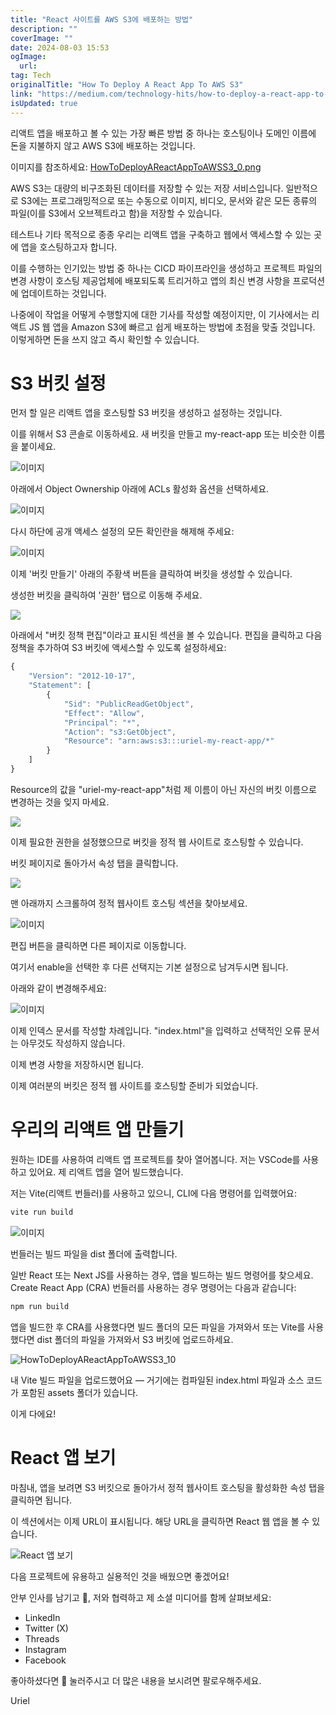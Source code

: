 ```yaml
---
title: "React 사이트를 AWS S3에 배포하는 방법"
description: ""
coverImage: ""
date: 2024-08-03 15:53
ogImage: 
  url: 
tag: Tech
originalTitle: "How To Deploy A React App To AWS S3"
link: "https://medium.com/technology-hits/how-to-deploy-a-react-app-to-aws-s3-2ea6bb59892f"
isUpdated: true
---
```






리액트 앱을 배포하고 볼 수 있는 가장 빠른 방법 중 하나는 호스팅이나 도메인 이름에 돈을 지불하지 않고 AWS S3에 배포하는 것입니다.

이미지를 참조하세요: [HowToDeployAReactAppToAWSS3_0.png](/assets/img/HowToDeployAReactAppToAWSS3_0.png)

AWS S3는 대량의 비구조화된 데이터를 저장할 수 있는 저장 서비스입니다. 일반적으로 S3에는 프로그래밍적으로 또는 수동으로 이미지, 비디오, 문서와 같은 모든 종류의 파일(이를 S3에서 오브젝트라고 함)을 저장할 수 있습니다.

테스트나 기타 목적으로 종종 우리는 리액트 앱을 구축하고 웹에서 액세스할 수 있는 곳에 앱을 호스팅하고자 합니다.

<div class="content-ad"></div>

이를 수행하는 인기있는 방법 중 하나는 CICD 파이프라인을 생성하고 프로젝트 파일의 변경 사항이 호스팅 제공업체에 배포되도록 트리거하고 앱의 최신 변경 사항을 프로덕션에 업데이트하는 것입니다.

나중에이 작업을 어떻게 수행할지에 대한 기사를 작성할 예정이지만, 이 기사에서는 리액트 JS 웹 앱을 Amazon S3에 빠르고 쉽게 배포하는 방법에 초점을 맞출 것입니다. 이렇게하면 돈을 쓰지 않고 즉시 확인할 수 있습니다.

# S3 버킷 설정

먼저 할 일은 리액트 앱을 호스팅할 S3 버킷을 생성하고 설정하는 것입니다.

<div class="content-ad"></div>

이를 위해서 S3 콘솔로 이동하세요. 새 버킷을 만들고 my-react-app 또는 비슷한 이름을 붙이세요.

![이미지](/assets/img/HowToDeployAReactAppToAWSS3_1.png)

아래에서 Object Ownership 아래에 ACLs 활성화 옵션을 선택하세요.

![이미지](/assets/img/HowToDeployAReactAppToAWSS3_2.png)

<div class="content-ad"></div>

다시 하단에 공개 액세스 설정의 모든 확인란을 해제해 주세요:

![이미지](/assets/img/HowToDeployAReactAppToAWSS3_3.png)

이제 '버킷 만들기' 아래의 주황색 버튼을 클릭하여 버킷을 생성할 수 있습니다.

생성한 버킷을 클릭하여 '권한' 탭으로 이동해 주세요.

<div class="content-ad"></div>

<img src="/assets/img/HowToDeployAReactAppToAWSS3_4.png" />

아래에서 "버킷 정책 편집"이라고 표시된 섹션을 볼 수 있습니다. 편집을 클릭하고 다음 정책을 추가하여 S3 버킷에 액세스할 수 있도록 설정하세요:

```js
{
    "Version": "2012-10-17",
    "Statement": [
        {
            "Sid": "PublicReadGetObject",
            "Effect": "Allow",
            "Principal": "*",
            "Action": "s3:GetObject",
            "Resource": "arn:aws:s3:::uriel-my-react-app/*"
        }
    ]
}
```

Resource의 값을 "uriel-my-react-app"처럼 제 이름이 아닌 자신의 버킷 이름으로 변경하는 것을 잊지 마세요.

<div class="content-ad"></div>

<img src="/assets/img/HowToDeployAReactAppToAWSS3_5.png" />

이제 필요한 권한을 설정했으므로 버킷을 정적 웹 사이트로 호스팅할 수 있습니다.

버킷 페이지로 돌아가서 속성 탭을 클릭합니다.

<img src="/assets/img/HowToDeployAReactAppToAWSS3_6.png" />

<div class="content-ad"></div>

맨 아래까지 스크롤하여 정적 웹사이트 호스팅 섹션을 찾아보세요.

![이미지](/assets/img/HowToDeployAReactAppToAWSS3_7.png)

편집 버튼을 클릭하면 다른 페이지로 이동합니다.

여기서 enable을 선택한 후 다른 선택지는 기본 설정으로 남겨두시면 됩니다.

<div class="content-ad"></div>

아래와 같이 변경해주세요:

![이미지](/assets/img/HowToDeployAReactAppToAWSS3_8.png)

이제 인덱스 문서를 작성할 차례입니다. "index.html"을 입력하고 선택적인 오류 문서는 아무것도 작성하지 않습니다.

이제 변경 사항을 저장하시면 됩니다.

이제 여러분의 버킷은 정적 웹 사이트를 호스팅할 준비가 되었습니다.

<div class="content-ad"></div>

# 우리의 리액트 앱 만들기

원하는 IDE를 사용하여 리액트 앱 프로젝트를 찾아 열어봅니다. 저는 VSCode를 사용하고 있어요. 제 리액트 앱을 열어 빌드했습니다.

저는 Vite(리액트 번들러)를 사용하고 있으니, CLI에 다음 명령어를 입력했어요:

```js
vite run build
```

<div class="content-ad"></div>

![이미지](/assets/img/HowToDeployAReactAppToAWSS3_9.png)

번들러는 빌드 파일을 dist 폴더에 출력합니다.

일반 React 또는 Next JS를 사용하는 경우, 앱을 빌드하는 빌드 명령어를 찾으세요. Create React App (CRA) 번들러를 사용하는 경우 명령어는 다음과 같습니다:

```js
npm run build
```

<div class="content-ad"></div>

앱을 빌드한 후 CRA를 사용했다면 빌드 폴더의 모든 파일을 가져와서 또는 Vite를 사용했다면 dist 폴더의 파일을 가져와서 S3 버킷에 업로드하세요.

![HowToDeployAReactAppToAWSS3_10](/assets/img/HowToDeployAReactAppToAWSS3_10.png)

내 Vite 빌드 파일을 업로드했어요 — 거기에는 컴파일된 index.html 파일과 소스 코드가 포함된 assets 폴더가 있습니다.

이게 다에요!

<div class="content-ad"></div>

# React 앱 보기

마침내, 앱을 보려면 S3 버킷으로 돌아가서 정적 웹사이트 호스팅을 활성화한 속성 탭을 클릭하면 됩니다.

이 섹션에서는 이제 URL이 표시됩니다. 해당 URL을 클릭하면 React 웹 앱을 볼 수 있습니다.

![React 앱 보기](/assets/img/HowToDeployAReactAppToAWSS3_11.png)

<div class="content-ad"></div>

다음 프로젝트에 유용하고 실용적인 것을 배웠으면 좋겠어요!

안부 인사를 남기고 👋, 저와 협력하고 제 소셜 미디어를 함께 살펴보세요:

- LinkedIn
- Twitter (X)
- Threads
- Instagram
- Facebook

좋아하셨다면 👏 눌러주시고 더 많은 내용을 보시려면 팔로우해주세요.

<div class="content-ad"></div>

Uriel
